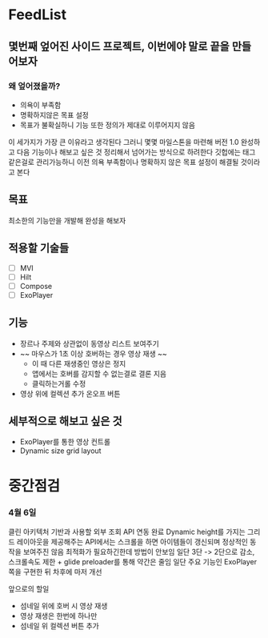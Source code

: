 # FeedList

## 몇번째 엎어진 사이드 프로젝트, 이번에야 말로 끝을 만들어보자

### 왜 엎어졌을까?
* 의욕이 부족함
* 명확하지않은 목표 설정
* 목표가 불확실하니 기능 또한 정의가 제대로 이루어지지 않음

이 세가지가 가장 큰 이유라고 생각된다
그러니 몇몇 마일스톤을 마련해 버전 1.0 완성하고 다음 기능이나 해보고 싶은 것 정리해서 넘어가는 방식으로 하려한다
깃헙에는 태그같은걸로 관리가능하니 이전 의욕 부족함이나 명확하지 않은 목표 설정이 해결될 것이라고 본다

## 목표
최소한의 기능만을 개발해 완성을 해보자

## 적용할 기술들
- [ ] MVI
- [ ] Hilt
- [ ] Compose
- [ ] ExoPlayer

## 기능
* 장르나 주제와 상관없이 동영상 리스트 보여주기
* ~~ 마우스가 1초 이상 호버하는 경우 영상 재생 ~~
  * 이 때 다른 재생중인 영상은 정지
  * 앱에서는 호버를 감지할 수 없는결로 결론 지음
  * 클릭하는거롤 수정
* 영상 위에 컬렉션 추가 온오프 버튼  

## 세부적으로 해보고 싶은 것 
* ExoPlayer를 통한 영상 컨트롤
* Dynamic size grid layout



# 중간점검

### 4월 6일
클린 아키텍처 기반과 사용할 외부 조회 API 연동 완료
Dynamic height를 가지는 그리드 레이아웃을 제공해주는 API에서는 스크롤을 하면 아이템들이 갱신되며 정상적인 동작을 보여주진 않음
최적화가 필요하긴한데 방법이 안보임
일단 3단 -> 2단으로 감소, 스크롤속도 제한 + glide preloader를 통해 약간은 줄임
일단 주요 기능인 ExoPlayer쪽을 구현한 뒤 차후에 마저 개선


앞으로의 할일
* 섬네일 위에 호버 시 영상 재생
* 영상 재생은 한번에 하나만
* 섬네일 위 컬렉션 버튼 추가
